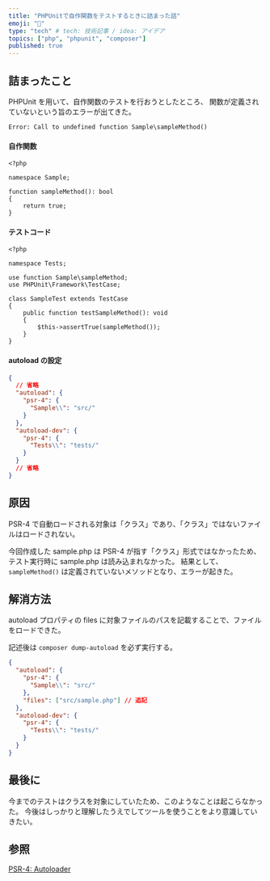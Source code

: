 ```yaml
---
title: "PHPUnitで自作関数をテストするときに詰まった話"
emoji: "🐙"
type: "tech" # tech: 技術記事 / idea: アイデア
topics: ["php", "phpunit", "composer"]
published: true
---
```


## 詰まったこと

PHPUnit を用いて、自作関数のテストを行おうとしたところ、 関数が定義されていないという旨のエラーが出てきた。

```
Error: Call to undefined function Sample\sampleMethod()
```

#### 自作関数

```php:src/Sample.php
<?php

namespace Sample;

function sampleMethod(): bool
{
    return true;
}
```

#### テストコード

```php:tests/SampleTest.php
<?php

namespace Tests;

use function Sample\sampleMethod;
use PHPUnit\Framework\TestCase;

class SampleTest extends TestCase
{
    public function testSampleMethod(): void
    {
        $this->assertTrue(sampleMethod());
    }
}
```

#### autoload の設定

```json:composer.json
{
  // 省略
  "autoload": {
    "psr-4": {
      "Sample\\": "src/"
    }
  },
  "autoload-dev": {
    "psr-4": {
      "Tests\\": "tests/"
    }
  }
  // 省略
}
```

## 原因

PSR-4 で自動ロードされる対象は「クラス」であり、「クラス」ではないファイルはロードされない。

今回作成した sample.php は PSR-4 が指す「クラス」形式ではなかったため、テスト実行時に sample.php は読み込まれなかった。
結果として、`sampleMethod()` は定義されていないメソッドとなり、エラーが起きた。

## 解消方法

autoload プロパティの files に対象ファイルのパスを記載することで、ファイルをロードできた。

記述後は `composer dump-autoload` を必ず実行する。

```json:composer.json
{
  "autoload": {
    "psr-4": {
      "Sample\\": "src/"
    },
    "files": ["src/sample.php"] // 追記
  },
  "autoload-dev": {
    "psr-4": {
      "Tests\\": "tests/"
    }
  }
}
```

## 最後に

今までのテストはクラスを対象にしていたため、このようなことは起こらなかった。
今後はしっかりと理解したうえでしてツールを使うことをより意識していきたい。

## 参照

[PSR-4: Autoloader](https://www.php-fig.org/psr/psr-4/)
